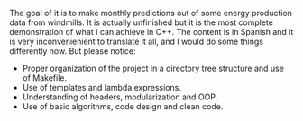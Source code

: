 The goal of it is to make monthly predictions out of some energy production data from windmills. It is actually unfinished but it is the most complete demonstration of what I can achieve in C++. The content is in Spanish and it is very inconvenienient to translate it all, and I would do some things differently now. But please notice:

- Proper organization of the project in a directory tree structure and use of Makefile.
- Use of templates and lambda expressions.
- Understanding of headers, modularization and OOP.
- Use of basic algorithms, code design and clean code.
